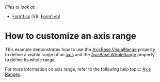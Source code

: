 <!-- default file list -->
*Files to look at*:

* [Form1.cs](./CS/WindowsFormsApplication1/Form1.cs) (VB: [Form1.vb](./VB/WindowsFormsApplication1/Form1.vb))
<!-- default file list end -->
# How to customize an axis range

This example demonstrates how to use the [AxisBase.VisualRange](https://docs.devexpress.com/CoreLibraries/DevExpress.XtraCharts.AxisBase.VisualRange?p=netframework) property to define a visible range of an [axis](https://docs.devexpress.com/WindowsForms/5779/controls-and-libraries/chart-control/diagram/axes) and the [AxisBase.WholeRange](https://docs.devexpress.com/CoreLibraries/DevExpress.XtraCharts.AxisBase.WholeRange?p=netframework) property to define its whole range.

For more information on axis range, refer to the following help topic: [Axis Ranges](https://docs.devexpress.com/WindowsForms/5803/controls-and-libraries/chart-control/axis-ranges?p=netframework).
